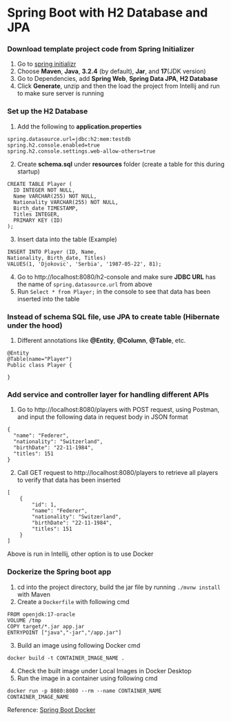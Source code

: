 # Spring Boot with H2 Database and JPA

### Download template project code from Spring Initializer
1. Go to [spring initializr](https://start.spring.io/)
2. Choose **Maven**, **Java**, **3.2.4** (by default), **Jar**, and **17**(JDK version)
3. Go to Dependencies, add **Spring Web**, **Spring Data JPA**, **H2 Database**
4. Click **Generate**, unzip and then the load the project from Intellij and run to make sure server is running

### Set up the H2 Database
1. Add the following to **application.properties**
```
spring.datasource.url=jdbc:h2:mem:testdb
spring.h2.console.enabled=true
spring.h2.console.settings.web-allow-others=true
```
2. Create **schema.sql** under **resources** folder (create a table for this during startup)
```
CREATE TABLE Player (
  ID INTEGER NOT NULL,
  Name VARCHAR(255) NOT NULL,
  Nationality VARCHAR(255) NOT NULL,
  Birth_date TIMESTAMP,
  Titles INTEGER,
  PRIMARY KEY (ID)
);
```
3. Insert data into the table (Example)
```
INSERT INTO Player (ID, Name, 
Nationality, Birth_date, Titles)
VALUES(1, 'Djokovic', 'Serbia', '1987-05-22', 81);
```
4. Go to http://localhost:8080/h2-console and make sure **JDBC URL** has the name of `spring.datasource.url` from above
5. Run `Select * from Player;` in the console to see that data has been inserted into the table

### Instead of schema SQL file, use JPA to create table (Hibernate under the hood)
1. Different annotations like **@Entity**, **@Column**, **@Table**, etc.
```
@Entity
@Table(name="Player")
Public class Player {

}
```
### Add service and controller layer for handling different APIs
1. Go to http://localhost:8080/players with POST request, using Postman, and input the following data in request body in JSON format
```
{
  "name": "Federer",
  "nationality": "Switzerland",
  "birthDate": "22-11-1984",
  "titles": 151
}
```
2. Call GET request to http://localhost:8080/players to retrieve all players to verify that data has been inserted
```
[
    {
        "id": 1,
        "name": "Federer",
        "nationality": "Switzerland",
        "birthDate": "22-11-1984",
        "titles": 151
    }
]
```
Above is run in Intellij, other option is to use Docker

### Dockerize the Spring boot app
1. cd into the project directory, build the jar file by running `./mvnw install` with Maven
2. Create a `Dockerfile` with following cmd
```
FROM openjdk:17-oracle
VOLUME /tmp
COPY target/*.jar app.jar
ENTRYPOINT ["java","-jar","/app.jar"]
```
3. Build an image using following Docker cmd
```
docker build -t CONTAINER_IMAGE_NAME .
```
4. Check the built image under Local Images in Docker Desktop
5. Run the image in a container using following cmd
```
docker run -p 8080:8080 --rm --name CONTAINER_NAME CONTAINER_IMAGE_NAME
```
Reference: [Spring Boot Docker](https://spring.io/guides/topicals/spring-boot-docker)